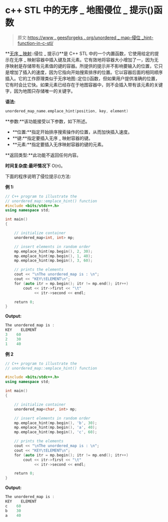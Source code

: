 # c++ STL 中的无序 _ 地图侵位 _ 提示()函数

> 原文:[https://www . geesforgeks . org/unordered _ map-侵位 _hint-function-in-c-stl/](https://www.geeksforgeeks.org/unordered_map-emplace_hint-function-in-c-stl/)

**[无序 _ 映射](https://www.geeksforgeeks.org/unordered_map-in-stl-and-its-applications/)::侵位 _ 提示()**是 C++ STL 中的一个内置函数，它使用给定的提示在无序 _ 映射容器中插入键及其元素。它有效地将容器大小增加了一，因为无序映射是存储带有元素值的键的容器。所提供的提示并不影响要输入的位置，它只是增加了插入的速度，因为它指向开始搜索排序的位置。它以容器后面的相同顺序插入。它的工作原理类似于无序地图::定位()函数，但如果用户提供准确的位置，它有时会比它快。如果元素已经存在于地图容器中，则不会插入带有该元素的关键字，因为地图只存储唯一的关键字。

**语法:**

```cpp
unordered_map_name.emplace_hint(position, key, element)

```

**参数:**该功能接受以下参数，如下所述。

*   **位置:**指定开始排序搜索操作的位置，从而加快插入速度。
*   **键:**指定要插入无序 _ 映射容器的键。
*   **元素:**指定要插入无序映射容器的键的元素。

**返回类型:**此功能不返回任何内容。

**时间复杂度:最坏情况下** O(n)。

下面的程序说明了侵位提示()方法:

**例 1:**

```cpp
// C++ program to illustrate the
// unordered_map::emplace_hint() function
#include <bits/stdc++.h>
using namespace std;

int main()
{

    // initialize container
    unordered_map<int, int> mp;

    // insert elements in random order
    mp.emplace_hint(mp.begin(), 2, 30);
    mp.emplace_hint(mp.begin(), 1, 40);
    mp.emplace_hint(mp.begin(), 3, 60);

    // prints the elements
    cout << "\nThe unordered_map is : \n";
    cout << "KEY\tELEMENT\n";
    for (auto itr = mp.begin(); itr != mp.end(); itr++)
        cout << itr->first << "\t"
             << itr->second << endl;

    return 0;
}
```

**Output:**

```cpp
The unordered_map is : 
KEY    ELEMENT
3    60
2    30
1    40

```

**例 2**

```cpp
// C++ program to illustrate the
// unordered_map::emplace_hint() function

#include <bits/stdc++.h>
using namespace std;

int main()
{

    // initialize container
    unordered_map<char, int> mp;

    // insert elements in random order
    mp.emplace_hint(mp.begin(), 'b', 30);
    mp.emplace_hint(mp.begin(), 'a', 40);
    mp.emplace_hint(mp.begin(), 'c', 60);

    // prints the elements
    cout << "\nThe unordered_map is : \n";
    cout << "KEY\tELEMENT\n";
    for (auto itr = mp.begin(); itr != mp.end(); itr++)
        cout << itr->first << "\t"
             << itr->second << endl;

    return 0;
}
```

**Output:**

```cpp
The unordered_map is : 
KEY    ELEMENT
c    60
b    30
a    40

```